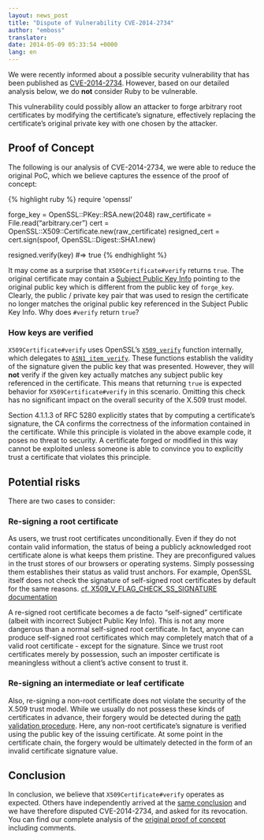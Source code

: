 ```yaml
---
layout: news_post
title: "Dispute of Vulnerability CVE-2014-2734"
author: "emboss"
translator:
date: 2014-05-09 05:33:54 +0000
lang: en
---
```


We were recently informed about a possible security vulnerability that has been published as [CVE-2014-2734](http://cve.mitre.org/cgi-bin/cvename.cgi?name=CVE-2014-2734). However, based on our detailed analysis below, we do **not** consider Ruby to be vulnerable.

This vulnerability could possibly allow an attacker to forge arbitrary root certificates by modifying the certificate’s signature, effectively replacing the certificate’s original private key with one chosen by the attacker.

## Proof of Concept

The following is our analysis of CVE-2014-2734, we were able to reduce the original PoC, which we believe captures the essence of the proof of concept:

{% highlight ruby %}
require 'openssl'

forge_key = OpenSSL::PKey::RSA.new(2048)
raw_certificate = File.read(“arbitrary.cer”)
cert = OpenSSL::X509::Certificate.new(raw_certificate)
resigned_cert = cert.sign(spoof, OpenSSL::Digest::SHA1.new)

resigned.verify(key) #=> true
{% endhighlight %}

It may come as a surprise that `X509Certificate#verify` returns `true`. The original certificate may contain a [Subject Public Key Info](http://tools.ietf.org/html/rfc5280#section-4.1.2.7) pointing to the original public key which is different from the public key of `forge_key`. Clearly, the public / private key pair that was used to resign the certificate no longer matches the original public key referenced in the Subject Public Key Info. Why does `#verify` return `true`?

### How keys are verified

`X509Certificate#verify` uses OpenSSL’s [`X509_verify`](https://github.com/openssl/openssl/blob/master/crypto/x509/x_all.c#L74) function internally, which delegates to [`ASN1_item_verify`](https://github.com/openssl/openssl/blob/master/crypto/asn1/a_verify.c#L134). These functions establish the validity of the signature given the public key that was presented. However, they will **not** verify if the given key actually matches any subject public key referenced in the certificate. This means that returning `true` is expected behavior for `X509Certificate#verify` in this scenario. Omitting this check has no significant impact on the overall security of the X.509 trust model.

Section 4.1.1.3 of RFC 5280 explicitly states that by computing a certificate’s signature, the CA confirms the correctness of the information contained in the certificate. While this principle is violated in the above example code, it poses no threat to security. A certificate forged or modified in this way cannot be exploited unless someone is able to convince you to explicitly trust a certificate that violates this principle.

## Potential risks

There are two cases to consider:

### Re-signing a root certificate

As users, we trust root certificates unconditionally. Even if they do not contain valid information, the status of being a publicly acknowledged root certificate alone is what keeps them pristine. They are preconfigured values in the trust stores of our browsers or operating systems. Simply possessing them establishes their status as valid trust anchors. For example, OpenSSL itself does not check the signature of self-signed root certificates by default for the same reasons. [cf. X509_V_FLAG_CHECK_SS_SIGNATURE documentation](https://www.openssl.org/docs/crypto/X509_VERIFY_PARAM_set_flags.html)

A re-signed root certificate becomes a de facto “self-signed” certificate (albeit with incorrect Subject Public Key Info). This is not any more dangerous than a normal self-signed root certificate. In fact, anyone can produce self-signed root certificates which may completely match that of a valid root certificate - except for the signature. Since we trust root certificates merely by possession, such an imposter certificate is meaningless without a client’s active consent to trust it.

### Re-signing an intermediate or leaf certificate

Also, re-signing a non-root certificate does not violate the security of the X.509 trust model. While we usually do not possess these kinds of certificates in advance, their forgery would be detected during the [path validation procedure](http://tools.ietf.org/html/rfc5280#section-6). Here, any non-root certificate’s signature is verified using the public key of the issuing certificate. At some point in the certificate chain, the forgery would be ultimately detected in the form of an invalid certificate signature value.

## Conclusion

In conclusion, we believe that `X509Certificate#verify` operates as expected. Others have independently arrived at the [same conclusion](https://github.com/adrienthebo/cve-2014-2734/) and we have therefore disputed CVE-2014-2734, and asked for its revocation. You can find our complete analysis of the [original proof of concept](https://gist.github.com/emboss/91696b56cd227c8a0c13) including comments.
